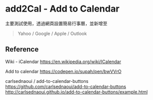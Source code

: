 # add2Cal - Add to Calendar
主要測試使用，透過網頁設置簡易行事曆，並新增至
> Yahoo / Google / Apple / Outlook

## Reference
Wiki - iCalendar
https://en.wikipedia.org/wiki/ICalendar

Add to calendar
https://codepen.io/supah/pen/bwVVrO

carlsednaoui / add-to-calendar-buttons
https://github.com/carlsednaoui/add-to-calendar-buttons
http://carlsednaoui.github.io/add-to-calendar-buttons/example.html